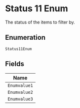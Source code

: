 
# Status 11 Enum

The status of the items to filter by.

## Enumeration

`Status11Enum`

## Fields

| Name |
|  --- |
| `Enumvalue1` |
| `Enumvalue2` |
| `Enumvalue3` |

